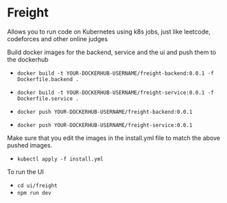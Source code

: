 # Freight

Allows you to run code on Kubernetes using k8s jobs, just like leetcode, codeforces and other online judges


Build docker images for the backend, service and the ui and push them to the dockerhub

- `docker build -t YOUR-DOCKERHUB-USERNAME/freight-backend:0.0.1 -f Dockerfile.backend .`
- `docker build -t YOUR-DOCKERHUB-USERNAME/freight-service:0.0.1 -f Dockerfile.service .`

- `docker push YOUR-DOCKERHUB-USERNAME/freight-backend:0.0.1`
- `docker push YOUR-DOCKERHUB-USERNAME/freight-service:0.0.1`

Make sure that you edit the images in the install.yml file to match the above pushed images.

- `kubectl apply -f install.yml`

To run the UI

- `cd ui/freight`
- `npm run dev`